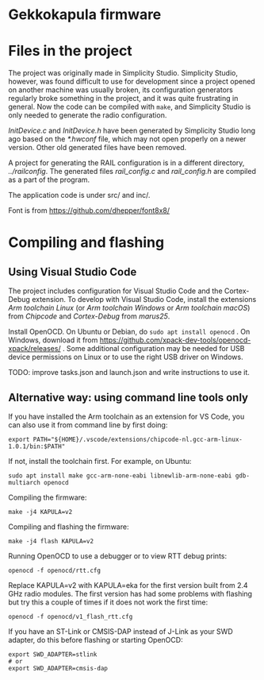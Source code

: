 # Gekkokapula firmware

# Files in the project
The project was originally made in Simplicity Studio.
Simplicity Studio, however, was found difficult to use for development
since a project opened on another machine was usually broken, its
configuration generators regularly broke something in the project,
and it was quite frustrating in general. Now the code can be compiled
with `make`, and Simplicity Studio is only needed to generate the
radio configuration.

*InitDevice.c* and *InitDevice.h* have been generated by
Simplicity Studio long ago based on the *\*.hwconf* file, which may
not open properly on a newer version. Other old generated files
have been removed.

A project for generating the RAIL configuration is in a different
directory, *../railconfig*. The generated files *rail_config.c*
and *rail_config.h* are compiled as a part of the program.

The application code is under src/ and inc/.

Font is from https://github.com/dhepper/font8x8/

# Compiling and flashing
## Using Visual Studio Code
The project includes configuration for Visual Studio Code and the
Cortex-Debug extension.
To develop with Visual Studio Code, install the extensions
*Arm toolchain Linux* (or *Arm toolchain Windows* or *Arm toolchain macOS*)
from *Chipcode* and *Cortex-Debug* from *marus25*.

Install OpenOCD. On Ubuntu or Debian, do
`sudo apt install openocd` .
On Windows, download it from
https://github.com/xpack-dev-tools/openocd-xpack/releases/ .
Some additional configuration may be needed for USB device permissions
on Linux or to use the right USB driver on Windows.

TODO: improve tasks.json and launch.json and write instructions to use it.

## Alternative way: using command line tools only
If you have installed the Arm toolchain as an extension for VS Code,
you can also use it from command line by first doing:

    export PATH="${HOME}/.vscode/extensions/chipcode-nl.gcc-arm-linux-1.0.1/bin:$PATH"

If not, install the toolchain first. For example, on Ubuntu:

    sudo apt install make gcc-arm-none-eabi libnewlib-arm-none-eabi gdb-multiarch openocd

Compiling the firmware:

    make -j4 KAPULA=v2

Compiling and flashing the firmware:

    make -j4 flash KAPULA=v2

Running OpenOCD to use a debugger or to view RTT debug prints:

    openocd -f openocd/rtt.cfg

Replace KAPULA=v2 with KAPULA=eka for the first version built
from 2.4 GHz radio modules. The first version has had some problems
with flashing but try this a couple of times if it does not work
the first time:

    openocd -f openocd/v1_flash_rtt.cfg

If you have an ST-Link or CMSIS-DAP instead of J-Link as your SWD adapter,
do this before flashing or starting OpenOCD:

    export SWD_ADAPTER=stlink
    # or
    export SWD_ADAPTER=cmsis-dap
